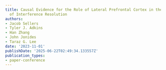 ```yaml
---
title: Causal Evidence for the Role of Lateral Prefrontal Cortex in the Time Course
  of Interference Resolution
authors:
- Jacob Sellers
- Tyler J. Adkins
- Han Zhang
- John Jonides
- Taraz G. Lee
date: '2023-11-01'
publishDate: '2025-06-22T02:49:34.133557Z'
publication_types:
- paper-conference
---
```

